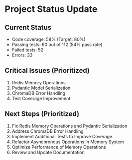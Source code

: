 # Project Status Update

## Current Status
- Code coverage: 58% (Target: 80%)
- Passing tests: 60 out of 112 (54% pass rate)
- Failed tests: 52
- Errors: 33

## Critical Issues (Prioritized)
1. Redis Memory Operations
2. Pydantic Model Serialization
3. ChromaDB Error Handling
4. Test Coverage Improvement

## Next Steps (Prioritized)
1. Fix Redis Memory Operations and Pydantic Serialization
2. Address ChromaDB Error Handling
3. Implement Additional Tests to Improve Coverage
4. Refactor Asynchronous Operations in Memory System
5. Optimize Performance of Memory Operations
6. Review and Update Documentation
